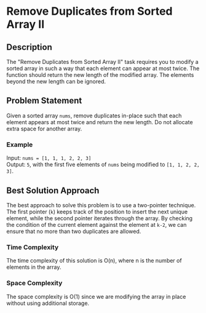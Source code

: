 # Remove Duplicates from Sorted Array II

## Description
The "Remove Duplicates from Sorted Array II" task requires you to modify a sorted array in such a way that each element can appear at most twice. The function should return the new length of the modified array. The elements beyond the new length can be ignored.

## Problem Statement
Given a sorted array `nums`, remove duplicates in-place such that each element appears at most twice and return the new length. Do not allocate extra space for another array.

### Example
Input: `nums = [1, 1, 1, 2, 2, 3]`  
Output: `5`, with the first five elements of `nums` being modified to `[1, 1, 2, 2, 3]`.

## Best Solution Approach
The best approach to solve this problem is to use a two-pointer technique. The first pointer (`k`) keeps track of the position to insert the next unique element, while the second pointer iterates through the array. By checking the condition of the current element against the element at `k-2`, we can ensure that no more than two duplicates are allowed.

### Time Complexity
The time complexity of this solution is O(n), where n is the number of elements in the array.

### Space Complexity
The space complexity is O(1) since we are modifying the array in place without using additional storage.